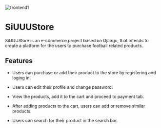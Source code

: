 ![frontend1](https://user-images.githubusercontent.com/82470332/180837036-83ca59d2-ec89-4418-b481-02bed0a645ea.PNG)

# SiUUUStore

SiUUUStore is an e-commerce project based on Django, that intends to create a platform for the users to purchase football related products.



## Features

* Users can purchase or add their product to the store by registering and loging in.

* Users can edit their profile and change password.

* View the products, add it to the cart and proceed to payment tab.

* After adding products to the cart, users can add or remove similar products.

* Users can search for their product in the search bar.




